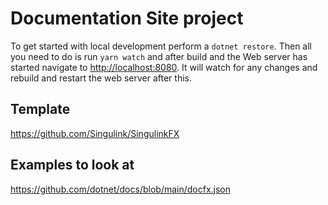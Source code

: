 # Documentation Site project

To get started with local development perform a `dotnet restore`.
Then all you need to do is run `yarn watch` and after build and the Web server has started navigate to [http://localhost:8080](http://localhost:8080).
It will watch for any changes and rebuild and restart the web server after this.

## Template

https://github.com/Singulink/SingulinkFX


## Examples to look at

https://github.com/dotnet/docs/blob/main/docfx.json

